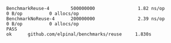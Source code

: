     BenchmarkReuse-4        500000000                1.82 ns/op            0 B/op          0 allocs/op
    BenchmarkNoReuse-4      200000000                2.39 ns/op            0 B/op          0 allocs/op
    PASS
    ok      github.com/elpinal/benchmarks/reuse     1.830s
